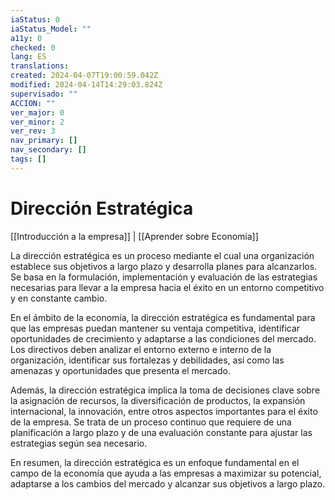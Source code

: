 ```yaml
---
iaStatus: 0
iaStatus_Model: ""
a11y: 0
checked: 0
lang: ES
translations: 
created: 2024-04-07T19:00:59.042Z
modified: 2024-04-14T14:29:03.824Z
supervisado: ""
ACCION: ""
ver_major: 0
ver_minor: 2
ver_rev: 3
nav_primary: []
nav_secondary: []
tags: []
---
```

# Dirección Estratégica

[[Introducción a la empresa]] | [[Aprender sobre Economía]]

La dirección estratégica es un proceso mediante el cual una organización establece sus objetivos a largo plazo y desarrolla planes para alcanzarlos. Se basa en la formulación, implementación y evaluación de las estrategias necesarias para llevar a la empresa hacia el éxito en un entorno competitivo y en constante cambio.

En el ámbito de la economía, la dirección estratégica es fundamental para que las empresas puedan mantener su ventaja competitiva, identificar oportunidades de crecimiento y adaptarse a las condiciones del mercado. Los directivos deben analizar el entorno externo e interno de la organización, identificar sus fortalezas y debilidades, así como las amenazas y oportunidades que presenta el mercado.

Además, la dirección estratégica implica la toma de decisiones clave sobre la asignación de recursos, la diversificación de productos, la expansión internacional, la innovación, entre otros aspectos importantes para el éxito de la empresa. Se trata de un proceso continuo que requiere de una planificación a largo plazo y de una evaluación constante para ajustar las estrategias según sea necesario.

En resumen, la dirección estratégica es un enfoque fundamental en el campo de la economía que ayuda a las empresas a maximizar su potencial, adaptarse a los cambios del mercado y alcanzar sus objetivos a largo plazo.

